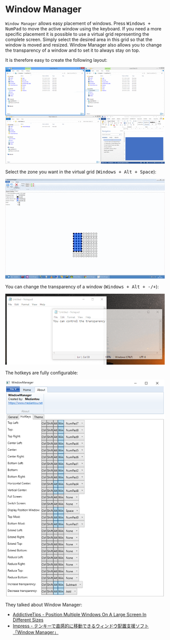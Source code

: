 # Window Manager

`Window Manager` allows easy placement of windows. Press <kbd>Windows + NumPad</kbd> to move the active window using the keyboard.
If you need a more specific placement it is possible to use a virtual grid representing the complete screen.
Simply select the desired area in this grid so that the window is moved and resized. Window Manager also allows you to change the transparency of a window and to set it to always stay on top.

It is therefore easy to create the following layout:

![WindowManager](img/WindowManager.png)

Select the zone you want in the virtual grid (<kbd>Windows + Alt + Space</kbd>):

![](img/WindowManagerSelection.png)

You can change the transparency of a window (<kbd>Windows + Alt + -/+</kbd>):

![WindowManager - Transparency](img/WindowManagerTransparency.png)

The hotkeys are fully configurable:

![WindowManager - Hotkey configuration](img/WindowManagerHotkeys.png)

They talked about Window Manager:

- [AddictiveTips - Position Multiple Windows On A Large Screen In Different Sizes](https://www.addictivetips.com/windows-tips/position-multiple-windows-on-a-large-screen-in-different-sizes/)
- [Impress - テンキーで直感的に移動できるウィンドウ配置支援ソフト「Window Manager」](https://forest.watch.impress.co.jp/docs/review/575566.html)
